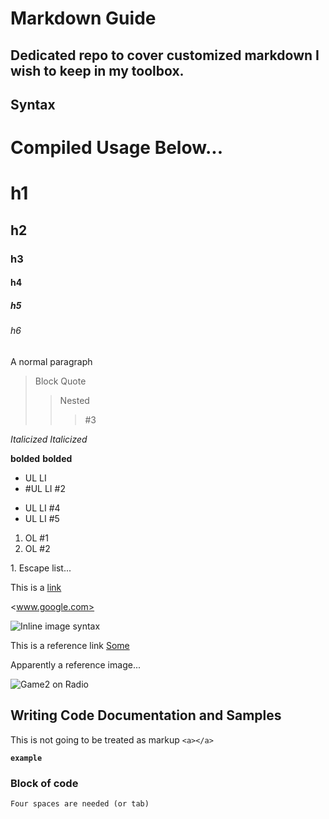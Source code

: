 # Markdown Guide

## Dedicated repo to cover customized markdown I wish to keep in my toolbox.

## Syntax

# Compiled Usage Below...

# h1

## h2

### h3

#### h4

##### h5

###### h6

A normal paragraph

> Block Quote
>
> > Nested
> >
> > > #3

_Italicized_
_Italicized_

**bolded**
**bolded**

- UL LI
- #UL LI #2

* UL LI #4
* UL LI #5

1. OL #1
2. OL #2

1\. Escape list...

This is a [link](github.com "this is a title attribute")

<www.google.com>

![Inline image syntax](https://s3.amazonaws.com/sidearm.sites/gatorzone.com/images/responsive/nav_logo.png "title attribute")

This is a reference link [Some][link1]

[link1]: www.google.com "something useful"

Apparently a reference image...

![Game2 on Radio][image1]

[image1]: https://www.nzherald.co.nz/resizer/M0R09JgfoorJxnoOGxR6Cypx2L0=/360x384/filters:quality(70)/arc-anglerfish-syd-prod-nzme.s3.amazonaws.com/public/WOKFBOIYRNGA7BBJGLKRRZH3HM.jpg "Profesh"

## Writing Code Documentation and Samples

This is not going to be treated as markup `<a></a>`

**`example`**

### Block of code

    Four spaces are needed (or tab)
    
